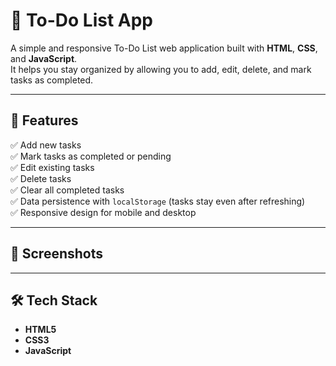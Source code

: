 # 📝 To-Do List App

A simple and responsive To-Do List web application built with **HTML**, **CSS**, and **JavaScript**.  
It helps you stay organized by allowing you to add, edit, delete, and mark tasks as completed.

---

## 🚀 Features

✅ Add new tasks  
✅ Mark tasks as completed or pending  
✅ Edit existing tasks  
✅ Delete tasks  
✅ Clear all completed tasks  
✅ Data persistence with `localStorage` (tasks stay even after refreshing)  
✅ Responsive design for mobile and desktop

---

## 📸 Screenshots

<!-- Add your screenshot image here -->
<!-- Example: ![Screenshot](./images/screenshot.png) -->

---

## 🛠️ Tech Stack

- **HTML5**
- **CSS3**
- **JavaScript**

